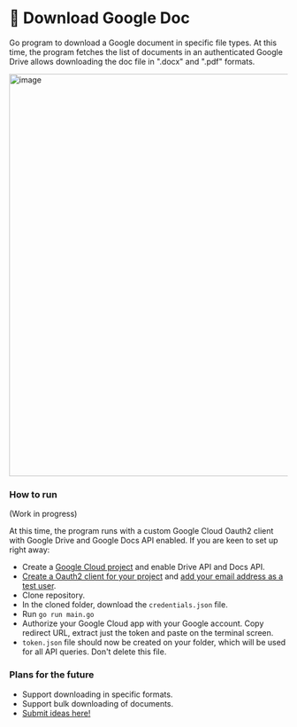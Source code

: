 # 💾 Download Google Doc

Go program to download a Google document in specific file types. At this time, the program fetches the list of documents in an authenticated Google Drive allows downloading the doc file in ".docx" and ".pdf" formats.

<img width="726" alt="image" src="https://github.com/arunsathiya/download-google-doc/assets/18581859/7211a5a3-e1a3-4da2-a513-e7567e39f2a1">

### How to run

(Work in progress)

At this time, the program runs with a custom Google Cloud Oauth2 client with Google Drive and Google Docs API enabled. If you are keen to set up right away:

- Create a [Google Cloud project](https://console.cloud.google.com/apis/dashboard) and enable Drive API and Docs API.
- [Create a Oauth2 client for your project](https://console.cloud.google.com/apis/credentials) and [add your email address as a test user](https://console.cloud.google.com/apis/credentials/consent).
- Clone repository.
- In the cloned folder, download the `credentials.json` file.
- Run `go run main.go`
- Authorize your Google Cloud app with your Google account. Copy redirect URL, extract just the token and paste on the terminal screen.
- `token.json` file should now be created on your folder, which will be used for all API queries. Don't delete this file.

### Plans for the future

- Support downloading in specific formats.
- Support bulk downloading of documents.
- [Submit ideas here!](https://github.com/arunsathiya/download-google-doc/issues)

